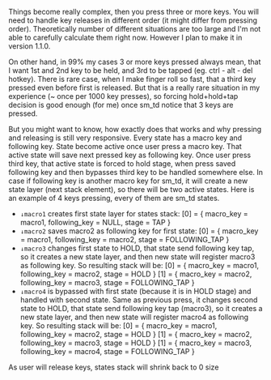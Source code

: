 
Things become really complex, then you press three or more keys. You will need to handle key releases in different order (it might differ from pressing order). Theoretically number of different situations are too large and I'm not able to carefully calculate them right now. However I plan to make it in version 1.1.0.

On other hand, in 99% my cases 3 or more keys pressed always mean, that I want 1st and 2nd key to be held, and 3rd to be tapped (eg. ctrl - alt - del hotkey). There is rare case, when I make finger roll so fast, that a third key pressed even before first is released. But that is a really rare situation in my experience (~ once per 1000 key presses), so forcing hold+hold+tap decision is good enough (for me) once sm_td notice that 3 keys are pressed.

But you might want to know, how exactly does that works and why pressing and releasing is still very responsive. Every state has a macro key and following key. State become active once user press a macro key. That active state will save next pressed key as following key. Once user press third key, that active state is forced to hold stage, when press saved following key and then bypasses third key to be handled somewhere else. In case if following key is another macro key for sm_td, it will create a new state layer (next stack element), so there will be two active states. Here is an example of 4 keys pressing, every of them are sm_td states.

- `↓macro1` creates first state layer for states stack: [0] = { macro_key = macro1, following_key = NULL, stage = TAP }
- `↓macro2` saves macro2 as following key for first state: [0] = { macro_key = macro1, following_key = macro2, stage = FOLLOWING_TAP }
- `↓macro3` changes first state to HOLD, that state send following key tap, so it creates a new state layer, and then new state will register macro3 as following key. So resulting stack will be:
	[0] = { macro_key = macro1, following_key = macro2, stage = HOLD }
	[1] = { macro_key = macro2, following_key = macro3, stage = FOLLOWING_TAP }
- `↓macro4` is bypassed with first state (because it is in HOLD stage) and handled with second state. Same as previous press, it changes second state to HOLD, that state send following key tap (macro3), so it creates a new state layer, and then new state will register macro4 as following key. So resulting stack will be:
	[0] = { macro_key = macro1, following_key = macro2, stage = HOLD }
	[1] = { macro_key = macro2, following_key = macro3, stage = HOLD }
	[1] = { macro_key = macro3, following_key = macro4, stage = FOLLOWING_TAP }

As user will release keys, states stack will shrink back to 0 size
		